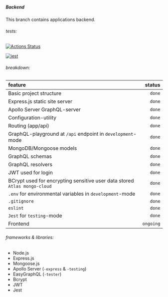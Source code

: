 ##### Backend

This branch contains applications backend.

###### tests:
[![Actions Status](https://github.com/RedFoxFinn/rff-project/workflows/CI:backend:tests/badge.svg)](https://github.com/RedFoxFinn/rff-project/actions)

[![jest](https://jestjs.io/img/jest-badge.svg)](https://github.com/facebook/jest)

###### breakdown:
 feature | status 
 :------ | -----: 
 Basic project structure | `done`
 Express.js static site server | `done`
 Apollo Server GraphQL-server | `done`
 Configuration-utility | `done`
 Routing (app/api) | `done`
 GraphQL-playground at `/api` endpoint in `development`-mode | `done`
 MongoDB/Mongoose models | `done`
 GraphQL schemas | `done`
 GraphQL resolvers | `done`
 JWT used for login | `done`
 BCrypt used for encrypting sensitive user data stored `Atlas mongo-cloud` | `done`
 `.env` for environmental variables in `development`-mode | `done`
 `.gitignore` | `done`
 `eslint` | `done`
 `Jest` for `testing`-mode | `done`
 Frontend | `ongoing`
 
###### frameworks & libraries:
- Node.js
- Express.js
- Mongoose.js
- Apollo Server (`-express` & `-testing`)
- EasyGraphQL (`-tester`)
- Bcrypt
- JWT
- Jest
